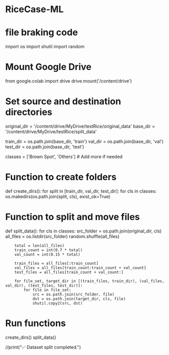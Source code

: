 # RiceCase-ML
# file braking code
import os
import shutil
import random

# Mount Google Drive
from google.colab import drive
drive.mount('/content/drive')

# Set source and destination directories
original_dir = '/content/drive/MyDrive/testRice/original_data'
base_dir = '/content/drive/MyDrive/testRice/split_data'

train_dir = os.path.join(base_dir, 'train')
val_dir = os.path.join(base_dir, 'val')
test_dir = os.path.join(base_dir, 'test')

classes = ['Brown Spot', 'Others']  # Add more if needed

# Function to create folders
def create_dirs():
    for split in [train_dir, val_dir, test_dir]:
        for cls in classes:
            os.makedirs(os.path.join(split, cls), exist_ok=True)

# Function to split and move files
def split_data():
    for cls in classes:
        src_folder = os.path.join(original_dir, cls)
        all_files = os.listdir(src_folder)
        random.shuffle(all_files)

        total = len(all_files)
        train_count = int(0.7 * total)
        val_count = int(0.15 * total)

        train_files = all_files[:train_count]
        val_files = all_files[train_count:train_count + val_count]
        test_files = all_files[train_count + val_count:]

        for file_set, target_dir in [(train_files, train_dir), (val_files, val_dir), (test_files, test_dir)]:
            for file in file_set:
                src = os.path.join(src_folder, file)
                dst = os.path.join(target_dir, cls, file)
                shutil.copy2(src, dst)

# Run functions
create_dirs()
split_data()

//print("✅ Dataset split completed.")
